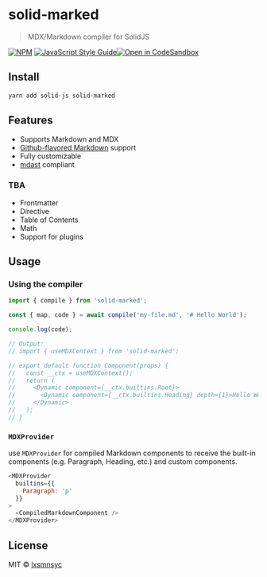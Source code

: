 # solid-marked

> MDX/Markdown compiler for SolidJS

[![NPM](https://img.shields.io/npm/v/solid-marked.svg)](https://www.npmjs.com/package/solid-marked) [![JavaScript Style Guide](https://badgen.net/badge/code%20style/airbnb/ff5a5f?icon=airbnb)](https://github.com/airbnb/javascript)[![Open in CodeSandbox](https://img.shields.io/badge/Open%20in-CodeSandbox-blue?style=flat-square&logo=codesandbox)](https://codesandbox.io/s/github/LXSMNSYC/solid-marked/tree/main/examples/solid-marked-demo)

## Install

```bash
yarn add solid-js solid-marked
```

## Features

- Supports Markdown and MDX
- [Github-flavored Markdown](https://github.github.com/gfm/) support
- Fully customizable
- [mdast](https://github.com/syntax-tree/mdast) compliant

### TBA

- Frontmatter
- Directive
- Table of Contents
- Math
- Support for plugins

## Usage

### Using the compiler

```js
import { compile } from 'solid-marked';

const { map, code } = await compile('my-file.md', '# Hello World');

console.log(code);

// Output:
// import { useMDXContext } from 'solid-marked';

// export default function Component(props) {
//   const __ctx = useMDXContext();
//   return (
//     <Dynamic component={__ctx.builtins.Root}>
//       <Dynamic component={__ctx.builtins.Heading} depth={1}>Hello World</Dynamic>
//     </Dynamic>
//   );
// }
```

### `MDXProvider`

use `MDXProvider` for compiled Markdown components to receive the built-in components (e.g. Paragraph, Heading, etc.) and custom components.

```js
<MDXProvider
  builtins={{
    Paragraph: 'p'
  }}
>
  <CompiledMarkdownComponent />
</MDXProvider>
```

## License

MIT © [lxsmnsyc](https://github.com/lxsmnsyc)
